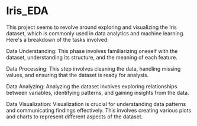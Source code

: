 # Iris_EDA

This project seems to revolve around exploring and visualizing the Iris dataset, which is commonly used in data analytics and machine learning. Here's a breakdown of the tasks involved:

Data Understanding: This phase involves familiarizing oneself with the dataset, understanding its structure, and the meaning of each feature.

Data Processing: This step involves cleaning the data, handling missing values, and ensuring that the dataset is ready for analysis.

Data Analyzing: Analyzing the dataset involves exploring relationships between variables, identifying patterns, and gaining insights from the data.

Data Visualization: Visualization is crucial for understanding data patterns and communicating findings effectively. This involves creating various plots and charts to represent different aspects of the dataset.






